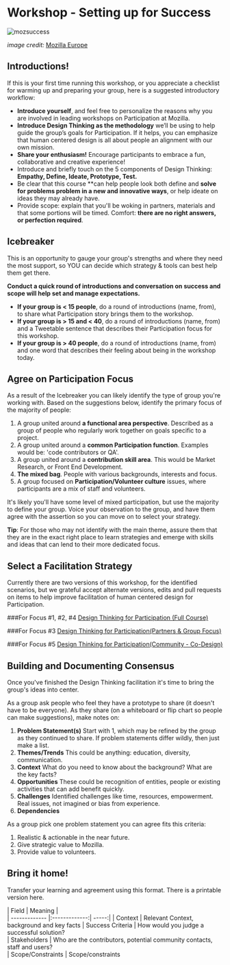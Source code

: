 # Workshop  - Setting up for Success

![mozsuccess](https://farm4.staticflickr.com/3934/15435620299_6473f04e8a_z.jpg)

*image credit:* [Mozilla Europe](https://www.flickr.com/photos/mozillaeu/)

## Introductions!

If this is your first time running this workshop, or you appreciate a checklist for warming up and preparing your group, here is a suggested introductory workflow:

* **Introduce yourself**, and feel free to personalize the reasons why you are involved in leading workshops on Participation at Mozilla.  
* **Introduce Design Thinking as the methodology** we’ll be using to help guide the group’s goals for Participation.  If it helps, you can emphasize that human centered design is all about people an alignment with our own mission.  
* **Share your enthusiasm!** Encourage participants to embrace a fun, collaborative and creative experience!
* Introduce and briefly touch on the 5 components of Design Thinking:
**Empathy, Define, Ideate, Prototype, Test.**
* Be clear that this course **can help people look both define and **solve for problems problem in a new and innovative ways**, or help ideate on ideas they may already have.
* Provide scope: explain that you'll be woking in partners, materials and that some portions will be timed.  Comfort:  **there are no right answers, or perfection required**.

## Icebreaker 

This is an opportunity to gauge your group's strengths and where they need the most support, so YOU can decide which strategy & tools can best help them get there.

**Conduct a quick round of introductions and conversation on success and scope will help set and manage expectations.** 

* **If your group is < 15 people**, do a round of introductions (name, from), to share what Participation story brings them to the workshop.
* **If your group is > 15 and < 40**, do a round of introductions (name, from) and a Tweetable sentence that describes their Participation focus for this workshop.
* **If your group is > 40 people**, do a round of introductions (name, from) and one word that describes their feeling about being in the workshop today. 

## Agree on Participation Focus

As a result of the Icebreaker you can likely identify the type of group you're working with. Based on the suggestions below, identify the primary focus of the majority of people:

1. A group united around **a functional area perspective**. Described as a group of people who regularly work together on goals specific to a project.  
2. A group united around a **common Participation function**. Examples would be: 'code contributors or QA'.
3. A group united around a **contribution skill area**.  This would be Market Research, or Front End Development.
4. **The mixed bag**.  People with various backgrounds, interests and focus.
5. A group focused on **Participation/Volunteer culture** issues, where participants are a mix of staff and volunteers.

It's likely you'll have some level of mixed participation, but use the majority  to define your group.  Voice your observation to the group, and have them agree with the assertion so you can move on to select your strategy.  

**Tip**: For those who may not identify with the main theme, assure them that they are in the exact right place to learn strategies and emerge with skills and ideas that can lend to their more dedicated focus.

## Select a Facilitation Strategy 

Currently there are two versions of this workshop, for the identified scenarios, but we grateful accept alternate versions, edits and pull requests on items to help improve facilitation of human centered design for Participation.

###For Focus #1, #2, #4
  [Design Thinking for Participation (Full Course)]()

###For Focus #3
  [Design Thinking for Participation(Partners & Group Focus)]()
  
###For Focus #5
  [Design Thinking for Participation(Community - Co-Design)]()

## Building and Documenting Consensus

Once you've finished the Design Thinking facilitation it's time to bring the group's ideas into center.

As a group ask people who feel they have a prototype to share (it doesn't have to be everyone).  As they share (on a whiteboard or flip chart so people can make suggestions), make notes on:

1. **Problem Statement(s)**
   Start with 1, which may be refined by the group as they continued to share.  If problem statements differ wildly, then just make a list.
2. **Themes/Trends** This could be anything: education, diversity, communication.
3. **Context** What do you need to know about the background? What are the key facts?
4. **Opportunities** These could be recognition of entities, people or existing activities that can add benefit quickly.
5. **Challenges**  Identified challenges like time, resources, empowerment. Real issues, not imagined or bias from experience.
6. **Dependencies** 


As a group pick one problem statement you can agree fits this criteria:

1. Realistic & actionable in the near future.
2. Give strategic value to Mozilla.
3. Provide value to volunteers.

## Bring it home!

Transfer your learning and agreement using this format.  There is a printable version here.

| Field      |    Meaning      |  
| ------------- |:-------------:| -----:|
| Context      | Relevant Context, background and key facts 
| Success Criteria     | How would you judge a successful solution?    
| Stakeholders | Who are the contributors, potential community contacts, staff and users?     
| Scope/Constraints | Scope/constraints     


